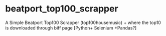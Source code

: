 # beatport_top100_scrapper
A Simple Beatport Top100 Scrapper (top100housemusic) + where the top10 is downloaded through biff page
[Python+ Selenium +Pandas?]
